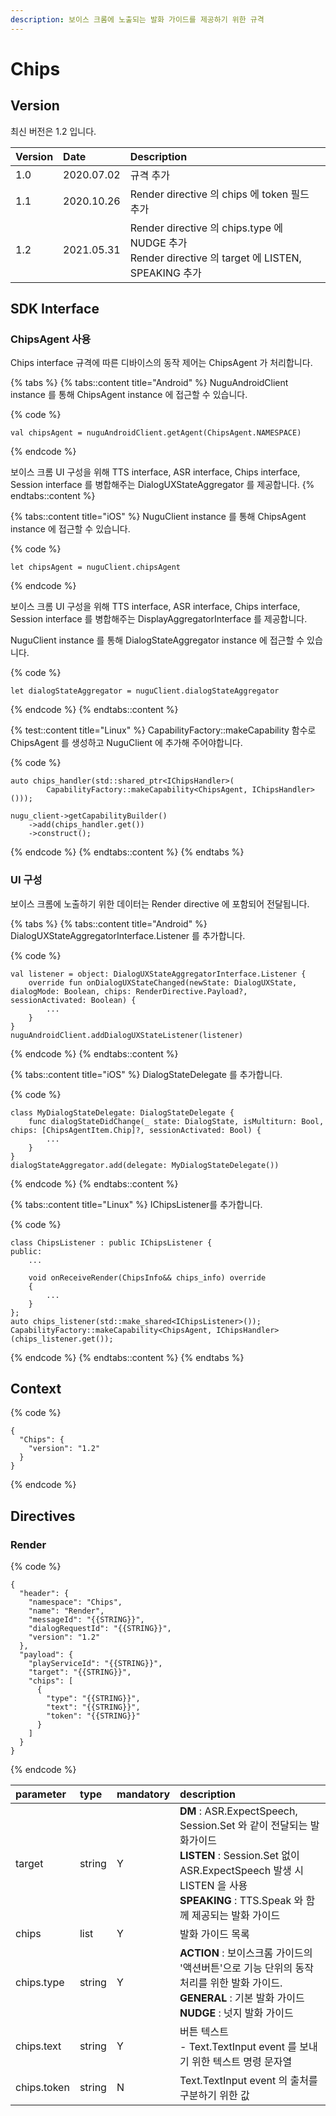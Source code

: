 ```yaml
---
description: 보이스 크롬에 노출되는 발화 가이드를 제공하기 위한 규격
---
```


# Chips

## Version

최신 버전은 1.2 입니다.

| Version | Date       | Description                                                                                  |
|:--------|:-----------|:---------------------------------------------------------------------------------------------|
| 1.0     | 2020.07.02 | 규격 추가                                                                                        |
| 1.1     | 2020.10.26 | Render directive 의 chips 에 token 필드 추가                                                       |
| 1.2     | 2021.05.31 | Render directive 의 chips.type 에 NUDGE 추가<br/>Render directive 의 target 에 LISTEN, SPEAKING 추가 |

## SDK Interface

### ChipsAgent 사용

Chips interface 규격에 따른 디바이스의 동작 제어는 ChipsAgent 가 처리합니다.

{% tabs %}
{% tabs::content title="Android" %}
NuguAndroidClient instance 를 통해 ChipsAgent instance 에 접근할 수 있습니다.

{% code %}
```text
val chipsAgent = nuguAndroidClient.getAgent(ChipsAgent.NAMESPACE)
```
{% endcode %}

보이스 크롬 UI 구성을 위해 TTS interface, ASR interface, Chips interface, Session interface 를 병합해주는 DialogUXStateAggregator 를 제공합니다.
{% endtabs::content %}

{% tabs::content title="iOS" %}
NuguClient instance 를 통해 ChipsAgent instance 에 접근할 수 있습니다.

{% code %}
```text
let chipsAgent = nuguClient.chipsAgent
```
{% endcode %}

보이스 크롬 UI 구성을 위해 TTS interface, ASR interface, Chips interface, Session interface 를 병합해주는 DisplayAggregatorInterface 를 제공합니다.

NuguClient instance 를 통해 DialogStateAggregator instance 에 접근할 수 있습니다.

{% code %}
```text
let dialogStateAggregator = nuguClient.dialogStateAggregator
```
{% endcode %}
{% endtabs::content %}

{% test::content title="Linux" %}
CapabilityFactory::makeCapability 함수로 ChipsAgent 를 생성하고 NuguClient 에 추가해 주어야합니다.

{% code %}
```text
auto chips_handler(std::shared_ptr<IChipsHandler>(
        CapabilityFactory::makeCapability<ChipsAgent, IChipsHandler>()));

nugu_client->getCapabilityBuilder()
    ->add(chips_handler.get())
    ->construct();
```
{% endcode %}
{% endtabs::content %}
{% endtabs %}

### UI 구성

보이스 크롬에 노출하기 위한 데이터는 Render directive 에 포함되어 전달됩니다.

{% tabs %}
{% tabs::content title="Android" %}
DialogUXStateAggregatorInterface.Listener 를 추가합니다.

{% code %}
```text
val listener = object: DialogUXStateAggregatorInterface.Listener {
    override fun onDialogUXStateChanged(newState: DialogUXState, dialogMode: Boolean, chips: RenderDirective.Payload?, sessionActivated: Boolean) {
        ...
    }
}
nuguAndroidClient.addDialogUXStateListener(listener)
```
{% endcode %}
{% endtabs::content %}

{% tabs::content title="iOS" %}
DialogStateDelegate 를 추가합니다.

{% code %}
```text
class MyDialogStateDelegate: DialogStateDelegate {
    func dialogStateDidChange(_ state: DialogState, isMultiturn: Bool, chips: [ChipsAgentItem.Chip]?, sessionActivated: Bool) {
        ...
    }
}
dialogStateAggregator.add(delegate: MyDialogStateDelegate())
```
{% endcode %}
{% endtabs::content %}

{% tabs::content title="Linux" %}
IChipsListener를 추가합니다.

{% code %}
```text
class ChipsListener : public IChipsListener {
public:
    ...

    void onReceiveRender(ChipsInfo&& chips_info) override
    {
        ...
    }
};
auto chips_listener(std::make_shared<IChipsListener>());
CapabilityFactory::makeCapability<ChipsAgent, IChipsHandler>(chips_listener.get());
```
{% endcode %}
{% endtabs::content %}
{% endtabs %}

## Context

{% code %}
```text
{
  "Chips": {
    "version": "1.2"
  }
}
```
{% endcode %}

## Directives

### Render

{% code %}
```text
{
  "header": {
    "namespace": "Chips",
    "name": "Render",
    "messageId": "{{STRING}}",
    "dialogRequestId": "{{STRING}}",
    "version": "1.2"
  },
  "payload": {
    "playServiceId": "{{STRING}}",
    "target": "{{STRING}}",
    "chips": [
      {
        "type": "{{STRING}}",
        "text": "{{STRING}}",
        "token": "{{STRING}}"
      }
    ]
  }
}
```
{% endcode %}

| parameter   | type   | mandatory | description                                                                                                                                                             |
|:------------|:-------|:----------|:------------------------------------------------------------------------------------------------------------------------------------------------------------------------|
| target      | string | Y         | **DM** : ASR.ExpectSpeech, Session.Set 와 같이 전달되는 발화가이드<br/>**LISTEN** : Session.Set 없이 ASR.ExpectSpeech 발생 시 LISTEN 을 사용<br/>**SPEAKING** : TTS.Speak 와 함께 제공되는 발화 가이드  |
| chips       | list   | Y         | 발화 가이드 목록                                                                                                                                                               |
| chips.type  | string | Y         | **ACTION** : 보이스크롬 가이드의 '액션버튼'으로 기능 단위의 동작 처리를 위한 발화 가이드.<br/>**GENERAL** : 기본 발화 가이드<br/>**NUDGE** : 넛지 발화 가이드                                                         |
| chips.text  | string | Y         | 버튼 텍스트<br/>- Text.TextInput event 를 보내기 위한 텍스트 명령 문자열                                                                                                                   |
| chips.token | string | N         | Text.TextInput event 의 출처를 구분하기 위한 값                                                                                                                                    |
